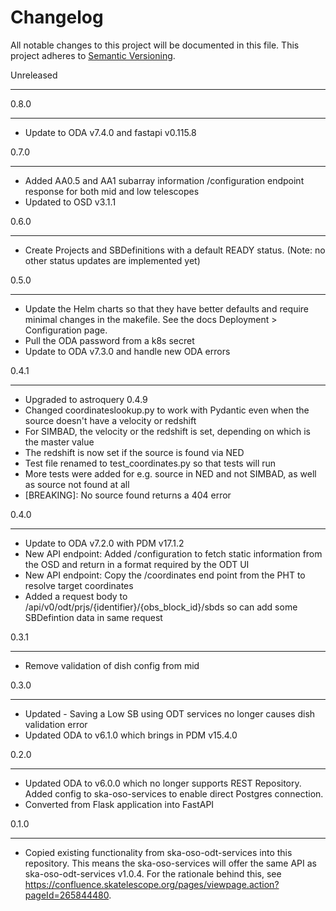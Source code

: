 Changelog
==========

All notable changes to this project will be documented in this file.
This project adheres to [Semantic Versioning](http://semver.org/).

Unreleased
***********

0.8.0
**********
* Update to ODA v7.4.0 and fastapi v0.115.8

0.7.0
**********
* Added AA0.5 and AA1 subarray information /configuration endpoint response for both mid and low telescopes
* Updated to OSD v3.1.1

0.6.0
**********
* Create Projects and SBDefinitions with a default READY status. (Note: no other status updates are implemented yet)

0.5.0
**********
* Update the Helm charts so that they have better defaults and require minimal changes in the makefile. See the docs
  Deployment > Configuration page.
* Pull the ODA password from a k8s secret
* Update to ODA v7.3.0 and handle new ODA errors

0.4.1
*****
* Upgraded to astroquery 0.4.9
* Changed coordinateslookup.py to work with Pydantic even when the source doesn't have a velocity or redshift
* For SIMBAD, the velocity or the redshift is set, depending on which is the master value
* The redshift is now set if the source is found via NED
* Test file renamed to test_coordinates.py so that tests will run
* More tests were added for e.g. source in NED and not SIMBAD, as well as source not found at all
* [BREAKING]: No source found returns a 404 error 

0.4.0
*****
* Update to ODA v7.2.0 with PDM v17.1.2
* New API endpoint: Added /configuration to fetch static information from the OSD and return in a format required by the ODT UI
* New API endpoint: Copy the /coordinates end point from the PHT to resolve target coordinates
* Added a request body to /api/v0/odt/prjs/{identifier}/{obs_block_id}/sbds so can add some SBDefintion data in same request

0.3.1
*****
* Remove validation of dish config from mid

0.3.0
*****
* Updated - Saving a Low SB using ODT services no longer causes dish validation error
* Updated ODA to v6.1.0 which brings in PDM v15.4.0

0.2.0
*****

* Updated ODA to v6.0.0 which no longer supports REST Repository. Added config to ska-oso-services to enable direct Postgres connection.
* Converted from Flask application into FastAPI

0.1.0
*****

* Copied existing functionality from ska-oso-odt-services into this repository. This means the ska-oso-services will offer the same API as ska-oso-odt-services v1.0.4. For the rationale behind this, see https://confluence.skatelescope.org/pages/viewpage.action?pageId=265844480.